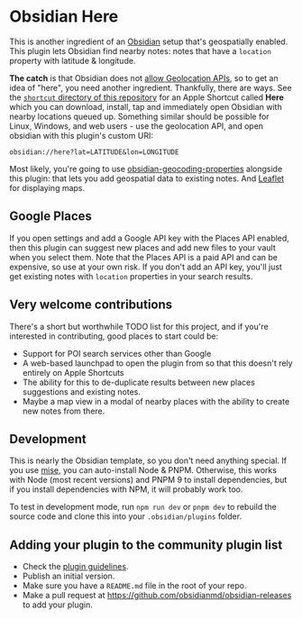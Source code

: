 # Obsidian Here

This is another ingredient of an [Obsidian](https://obsidian.md/) setup that's geospatially
enabled. This plugin lets Obsidian find nearby notes: notes that have a `location` property
with latitude & longitude.

**The catch** is that Obsidian does not [allow Geolocation APIs](https://forum.obsidian.md/t/enable-geolocation-apis-for-mobile-and-desktop/31750/4), so
to get an idea of "here", you need another ingredient. Thankfully, there are ways. See
the [`shortcut` directory of this repository](https://github.com/tmcw/obsidian-here/tree/main/shortcut) for an Apple Shortcut called **Here** which you
can download, install, tap and immediately open Obsidian with nearby locations queued up.
Something similar should be possible for Linux, Windows, and web users - use the geolocation API,
and open obsidian with this plugin's custom URI:

```
obsidian://here?lat=LATITUDE&lon=LONGITUDE
```

Most likely, you're going to use [obsidian-geocoding-properties](https://obsidian.md/plugins?id=geocoding-properties) alongside this plugin: that
lets you add geospatial data to existing notes. And [Leaflet](https://obsidian.md/plugins?id=obsidian-leaflet-plugin) for displaying maps.

## Google Places

If you open settings and add a Google API key with the Places API enabled, then this plugin
can suggest new places and add new files to your vault when you select them. Note that
the Places API is a paid API and can be expensive, so use at your own risk. If you don't add
an API key, you'll just get existing notes with `location` properties in your search results.

## Very welcome contributions

There's a short but worthwhile TODO list for this project, and if you're interested in contributing,
good places to start could be:

- Support for POI search services other than Google
- A web-based launchpad to open the plugin from so that this doesn't
  rely entirely on Apple Shortcuts
- The ability for this to de-duplicate results between new places suggestions and
  existing notes.
- Maybe a map view in a modal of nearby places with the ability to create new notes
  from there.

## Development

This is nearly the Obsidian template, so you don't need anything special. If you use
[mise](https://mise.jdx.dev/), you can auto-install Node & PNPM. Otherwise, this works
with Node (most recent versions) and PNPM 9 to install dependencies, but if you install
dependencies with NPM, it will probably work too.

To test in development mode, run `npm run dev` or `pnpm dev` to rebuild the source
code and clone this into your `.obsidian/plugins` folder.

## Adding your plugin to the community plugin list

- Check the [plugin guidelines](https://docs.obsidian.md/Plugins/Releasing/Plugin+guidelines).
- Publish an initial version.
- Make sure you have a `README.md` file in the root of your repo.
- Make a pull request at https://github.com/obsidianmd/obsidian-releases to add your plugin.
